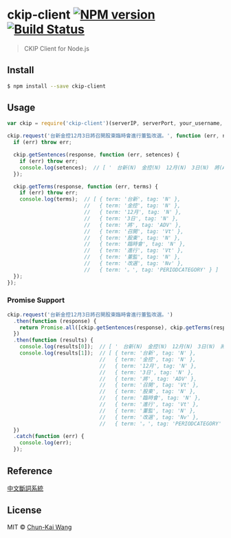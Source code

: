 # ckip-client [![NPM version][npm-image]][npm-url] [![Build Status][travis-image]][travis-url]

> CKIP Client for Node.js

## Install

```sh
$ npm install --save ckip-client
```

## Usage

```js
var ckip = require('ckip-client')(serverIP, serverPort, your_username, your_password);

ckip.request('台新金控12月3日將召開股東臨時會進行董監改選。', function (err, response) {
  if (err) throw err;

  ckip.getSentences(response, function (err, setences) {
    if (err) throw err;
    console.log(setences);  // [ '　台新(N)　金控(N)　12月(N)　3日(N)　將(ADV)　召開(Vt)　股東(N)　臨時會(N)　進行(Vt)　董監(N)　改選(Nv)　。(PERIODCATEGORY)' ]
  });

  ckip.getTerms(response, function (err, terms) {
    if (err) throw err;
    console.log(terms);  // [ { term: '台新', tag: 'N' },
                         //   { term: '金控', tag: 'N' },
                         //   { term: '12月', tag: 'N' },
                         //   { term: '3日', tag: 'N' },
                         //   { term: '將', tag: 'ADV' },
                         //   { term: '召開', tag: 'Vt' },
                         //   { term: '股東', tag: 'N' },
                         //   { term: '臨時會', tag: 'N' },
                         //   { term: '進行', tag: 'Vt' },
                         //   { term: '董監', tag: 'N' },
                         //   { term: '改選', tag: 'Nv' },
                         //   { term: '。', tag: 'PERIODCATEGORY' } ]
  });
});
```

### Promise Support

```js
ckip.request('台新金控12月3日將召開股東臨時會進行董監改選。')
  .then(function (response) {
    return Promise.all([ckip.getSentences(response), ckip.getTerms(response)]);
  })
  .then(function (results) {
    console.log(results[0]);  // [ '　台新(N)　金控(N)　12月(N)　3日(N)　將(ADV)　召開(Vt)　股東(N)　臨時會(N)　進行(Vt)　董監(N)　改選(Nv)　。(PERIODCATEGORY)' ]
    console.log(results[1]);  // [ { term: '台新', tag: 'N' },
                              //   { term: '金控', tag: 'N' },
                              //   { term: '12月', tag: 'N' },
                              //   { term: '3日', tag: 'N' },
                              //   { term: '將', tag: 'ADV' },
                              //   { term: '召開', tag: 'Vt' },
                              //   { term: '股東', tag: 'N' },
                              //   { term: '臨時會', tag: 'N' },
                              //   { term: '進行', tag: 'Vt' },
                              //   { term: '董監', tag: 'N' },
                              //   { term: '改選', tag: 'Nv' },
                              //   { term: '。', tag: 'PERIODCATEGORY' } ]
  })
  .catch(function (err) {
    console.log(err);
  });
```

## Reference

[中文斷詞系統](http://ckipsvr.iis.sinica.edu.tw)

## License

MIT © [Chun-Kai Wang]()

[npm-image]: https://badge.fury.io/js/ckip-client.svg
[npm-url]: https://npmjs.org/package/ckip-client
[travis-image]: https://travis-ci.org/chunkai1312/ckip-client.svg?branch=master
[travis-url]: https://travis-ci.org/chunkai1312/ckip-client